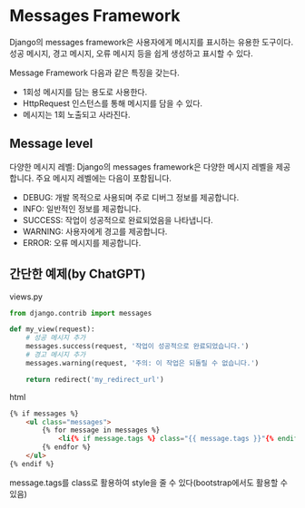 # Messages Framework
Django의 messages framework은 사용자에게 메시지를 표시하는 유용한 도구이다. 성공 메시지, 경고 메시지, 오류 메시지 등을 쉽게 생성하고 표시할 수 있다.

Message Framework 다음과 같은 특징을 갖는다.
* 1회성 메시지를 담는 용도로 사용한다.
* HttpRequest 인스턴스를 통해 메시지를 담을 수 있다.
* 메시지는 1회 노출되고 사라진다.

## Message level
다양한 메시지 레벨: Django의 messages framework은 다양한 메시지 레벨을 제공합니다. 주요 메시지 레벨에는 다음이 포함됩니다.

* DEBUG: 개발 목적으로 사용되며 주로 디버그 정보를 제공합니다.
* INFO: 일반적인 정보를 제공합니다.
* SUCCESS: 작업이 성공적으로 완료되었음을 나타냅니다.
* WARNING: 사용자에게 경고를 제공합니다.
* ERROR: 오류 메시지를 제공합니다.

## 간단한 예제(by ChatGPT)
views.py
```python
from django.contrib import messages

def my_view(request):
    # 성공 메시지 추가
    messages.success(request, '작업이 성공적으로 완료되었습니다.')
    # 경고 메시지 추가
    messages.warning(request, '주의: 이 작업은 되돌릴 수 없습니다.')

    return redirect('my_redirect_url')
```
html
```html
{% if messages %}
    <ul class="messages">
        {% for message in messages %}
            <li{% if message.tags %} class="{{ message.tags }}"{% endif %}>{{ message }}</li>
        {% endfor %}
    </ul>
{% endif %}
```
message.tags를 class로 활용하여 style을 줄 수 있다(bootstrap에서도 활용할 수 있음)
